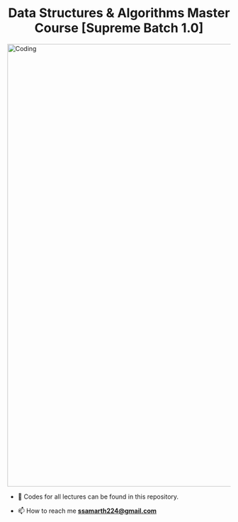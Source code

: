 <h1 align="center">Data Structures & Algorithms Master Course [Supreme Batch 1.0]</h1>

<img aling="center" alt="Coding" width="1000" src="https://dgyugonj9a9mu.cloudfront.net/supreme_1_codehelp_5114b9ebd5.jpg" alt="">


- 🌱 Codes for all lectures can be found in this repository.

- 📫 How to reach me **ssamarth224@gmail.com**

